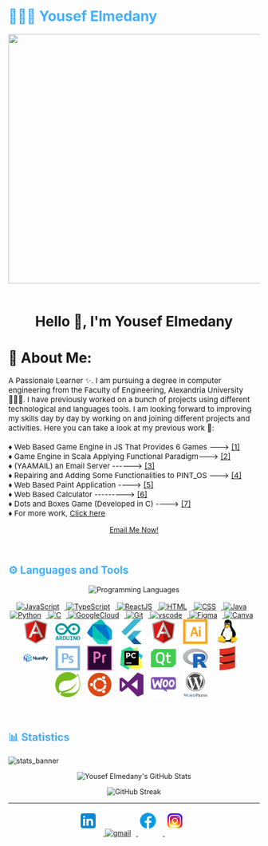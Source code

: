 <h1 style="color: #44AEFB;"> 👨🏻‍💻 Yousef Elmedany </h1>

<div align="center">
<img style="width: 800px; height:500px" src="https://media2.giphy.com/media/wLNuW1tCKRiPmDV5Y4/giphy.gif?cid=ecf05e477jyuxqsmn0grkpreozk1ra2ux2ghdfx5ec91olui&ep=v1_gifs_related&rid=giphy.gif&ct=g">
</div>
<br>
<h1 color="#8B0000" align="center">Hello 👋, I'm Yousef Elmedany</h1>

# 💫 About Me: 
<div>

<p style=" font-size: 15px;" >
    A Passionale Learner ✨. I am pursuing a degree in computer engineering from the Faculty of Engineering, Alexandria University 👨🏻‍💻. I have previously worked on a bunch of projects using different technological and languages tools. I am looking forward to improving my skills day by day by working on and joining different projects and activities.
    Here you can take a look at my previous work 👀:
<br> 
<br> 
&diams; Web Based Game Engine in JS That Provides 6 Games ---> <a href="https://github.com/yousefelmedany/Game_Engine-JS">[1]</a>
<br>
&diams; Game Engine in Scala Applying Functional Paradigm---> <a href="https://github.com/yousefelmedany/Scala-Game_Engine">[2]</a>
<br>
&diams; (YAAMAIL) an Email Server ------> <a href="https://github.com/yousefelmedany/YAAMail-Email_Server">[3]</a>
<br>
&diams; Repairing and Adding Some Functionalities to PINT_OS ---> <a href="https://github.com/yousefelmedany/PINTOS">[4]</a>
<br>
&diams; Web Based Paint Application ----> <a href="https://github.com/yousefelmedany/Paint_Application">[5]</a>
<br>
&diams; Web Based Calculator ---------> <a href="https://github.com/yousefelmedany/Web-Based-Calculator">[6]</a>
<br>
&diams; Dots and Boxes Game (Developed in C) ----> <a href="https://github.com/yousefelmedany/Dots_and_Boxes">[7]</a>
<br>
&diams; For more work, <a href="https://github.com/yousefelmedany?tab=repositories"> Click here</a>
<br>
    
    
<div align="center">

[Email Me Now!](mailto:yousefelmedany72@gmail.com)
</div>
</p>    
<br>
<!-- Languages and Tools -->
</div>



<h2 style="color: #44AEFB">⚙️ Languages and Tools</h2>
<div align="center" style="display:block;">
    <img width="100px" alt="Programming Languages" src="https://user-images.githubusercontent.com/78341798/194531121-47b0119a-ce00-439d-b586-125f86acb098.png"/> 
</div>
<br>   
<!-- Icons Resources -->
<!-- https://devicon.dev/ -->
<!-- https://cdn.jsdelivr.net/npm/simple-icons@v3/icons/ -->
<div align="center">
  <a href="https://developer.mozilla.org/en-US/docs/Web/JavaScript" target="_blank" rel="noreferrer">
      <img  alt="JavaScript" height="50px" style="padding-right:10px;" src="https://cdn.jsdelivr.net/gh/devicons/devicon/icons/javascript/javascript-plain.svg"/>
  </a>
  <a href="https://www.typescriptlang.org/" target="_blank" rel="noreferrer">
      <img  alt="TypeScript" height="50px" style="padding-right:10px; ;" src="https://cdn.jsdelivr.net/gh/devicons/devicon/icons/typescript/typescript-plain.svg"/>
  </a>
  <a href="https://reactjs.org/" target="_blank" rel="noreferrer">
      <img  alt="ReactJS" height="50px" style="padding-right:10px;" src="https://cdn.jsdelivr.net/gh/devicons/devicon/icons/react/react-original.svg" />
  </a>
  <a href="https://developer.mozilla.org/en-US/docs/Web/HTML" target="_blank" rel="noreferrer">
      <img  alt="HTML" height="50px" style="padding-right:10px;" src="https://cdn.jsdelivr.net/gh/devicons/devicon/icons/html5/html5-original.svg"/>
  </a>
  <a href="https://developer.mozilla.org/en-US/docs/Web/CSS" target="_blank" rel="noreferrer">
      <img  alt="CSS" height="50px" style="padding-right:10px;" src="https://cdn.jsdelivr.net/gh/devicons/devicon/icons/css3/css3-original.svg"/>
  </a>
  <a href="https://www.java.com/en/" target="_blank" rel="noreferrer">
      <img  alt="Java" height="50px" style="padding-right:10px;" src="https://cdn.jsdelivr.net/gh/devicons/devicon/icons/java/java-original.svg"/>
  </a>    
  <a href="https://www.python.org/" target="_blank" rel="noreferrer">
      <img  alt="Python" height="50px" style="padding-right:10px;" src="https://cdn.jsdelivr.net/gh/devicons/devicon/icons/python/python-original.svg"/>
  </a>
  <a href="https://www.cprogramming.com/" target="_blank" rel="noreferrer">
      <img  alt="C" height="50px" style="padding-right:10px;" src="https://cdn.jsdelivr.net/gh/devicons/devicon/icons/c/c-original.svg"/>
  </a>
  <a href="https://cloud.google.com/" target="_blank" rel="noreferrer">
      <img  alt="GoogleCloud" height="50px" style="padding-right:10px;" src="https://cdn.jsdelivr.net/gh/devicons/devicon/icons/googlecloud/googlecloud-original.svg"/> 
  </a>
  <a href="https://git-scm.com/" target="_blank" rel="noreferrer">
      <img  alt="Git" height="50px" style="padding-right:10px;" src="https://cdn.jsdelivr.net/gh/devicons/devicon/icons/git/git-original.svg"/>
  </a>

  <a href="https://code.visualstudio.com/" target="_blank" rel="noreferrer">
      <img  alt="vscode" height="50px" style="padding-right:10px;"src="https://cdn.jsdelivr.net/gh/devicons/devicon/icons/vscode/vscode-original.svg"/>
  </a>
  <a href="https://www.figma.com/" target="_blank" rel="noreferrer">
      <img  alt="Figma" height="50px" style="padding-right:10px;" src="https://cdn.jsdelivr.net/gh/devicons/devicon/icons/figma/figma-original.svg"/> 
  </a>
  <a href="https://www.canva.com/" target="_blank" rel="noreferrer">
      <img  alt="Canva" height="50px" style="padding-right:10px;" src="https://cdn.jsdelivr.net/gh/devicons/devicon/icons/canva/canva-original.svg"/> 
  </a>
    <a target="_blank" rel="noreferrer">
      <img  alt="Angular" height="50px" style="padding-right:10px;" src="https://raw.githubusercontent.com/devicons/devicon/1119b9f84c0290e0f0b38982099a2bd027a48bf1/icons/angularjs/angularjs-original.svg"/> 
  </a>
      <a target="_blank" rel="noreferrer">
      <img  alt="Arduino" height="50px" style="padding-right:10px;" src="https://raw.githubusercontent.com/devicons/devicon/1119b9f84c0290e0f0b38982099a2bd027a48bf1/icons/arduino/arduino-original-wordmark.svg"/> 
  </a>
      <a target="_blank" rel="noreferrer">
      <img  alt="Dart" height="50px" style="padding-right:10px;" src="https://raw.githubusercontent.com/devicons/devicon/1119b9f84c0290e0f0b38982099a2bd027a48bf1/icons/dart/dart-original.svg"/> 
  </a>
      <a target="_blank" rel="noreferrer">
      <img  alt="Angular" height="50px" style="padding-right:10px;" src="https://raw.githubusercontent.com/devicons/devicon/1119b9f84c0290e0f0b38982099a2bd027a48bf1/icons/flutter/flutter-original.svg"/> 
  </a>
      <a target="_blank" rel="noreferrer">
      <img  alt="Flutter" height="50px" style="padding-right:10px;" src="https://raw.githubusercontent.com/devicons/devicon/1119b9f84c0290e0f0b38982099a2bd027a48bf1/icons/angularjs/angularjs-original.svg"/> 
  </a>
      <a target="_blank" rel="noreferrer">
      <img  alt="Illustrator" height="50px" style="padding-right:10px;" src="https://raw.githubusercontent.com/devicons/devicon/1119b9f84c0290e0f0b38982099a2bd027a48bf1/icons/illustrator/illustrator-line.svg"/> 
  </a>
      <a target="_blank" rel="noreferrer">
      <img  alt="Linux" height="50px" style="padding-right:10px;" src="https://raw.githubusercontent.com/devicons/devicon/1119b9f84c0290e0f0b38982099a2bd027a48bf1/icons/linux/linux-original.svg"/> 
  </a>
      <a target="_blank" rel="noreferrer">
      <img  alt="NumPy" height="50px" style="padding-right:10px;" src="https://raw.githubusercontent.com/devicons/devicon/1119b9f84c0290e0f0b38982099a2bd027a48bf1/icons/numpy/numpy-original-wordmark.svg"/> 
  </a>
  </a>
      <a target="_blank" rel="noreferrer">
      <img  alt="Photoshop" height="50px" style="padding-right:10px;" src="https://raw.githubusercontent.com/devicons/devicon/1119b9f84c0290e0f0b38982099a2bd027a48bf1/icons/photoshop/photoshop-line.svg"/> 
  </a>
    </a>
      <a target="_blank" rel="noreferrer">
      <img  alt="Premiere Pro" height="50px" style="padding-right:10px;" src="https://raw.githubusercontent.com/devicons/devicon/1119b9f84c0290e0f0b38982099a2bd027a48bf1/icons/premierepro/premierepro-original.svg"/> 
  </a>
    </a>
      <a target="_blank" rel="noreferrer">
      <img  alt="Pycharm" height="50px" style="padding-right:10px;" src="https://raw.githubusercontent.com/devicons/devicon/1119b9f84c0290e0f0b38982099a2bd027a48bf1/icons/pycharm/pycharm-original.svg"/> 
  </a> 
   </a>
      <a target="_blank" rel="noreferrer">
      <img  alt="Qt Creator" height="50px" style="padding-right:10px;" src="https://raw.githubusercontent.com/devicons/devicon/1119b9f84c0290e0f0b38982099a2bd027a48bf1/icons/qt/qt-original.svg"/> 
  </a> 
  </a>
      <a target="_blank" rel="noreferrer">
      <img  alt="R" height="50px" style="padding-right:10px;" src="https://raw.githubusercontent.com/devicons/devicon/1119b9f84c0290e0f0b38982099a2bd027a48bf1/icons/r/r-original.svg"/> 
  </a>
    </a>
      <a target="_blank" rel="noreferrer">
      <img  alt="Scala" height="50px" style="padding-right:10px;" src="https://raw.githubusercontent.com/devicons/devicon/1119b9f84c0290e0f0b38982099a2bd027a48bf1/icons/scala/scala-original.svg"/> 
  </a>
    </a>
      <a target="_blank" rel="noreferrer">
      <img  alt="Spring" height="50px" style="padding-right:10px;" src="https://raw.githubusercontent.com/devicons/devicon/1119b9f84c0290e0f0b38982099a2bd027a48bf1/icons/spring/spring-original.svg"/> 
  </a>
    </a>
      <a target="_blank" rel="noreferrer">
      <img  alt="Ubuntu" height="50px" style="padding-right:10px;" src="https://raw.githubusercontent.com/devicons/devicon/1119b9f84c0290e0f0b38982099a2bd027a48bf1/icons/ubuntu/ubuntu-plain.svg"/> 
  </a>
    </a>
      <a target="_blank" rel="noreferrer">
      <img  alt="Visula Studio" height="50px" style="padding-right:10px;" src="https://raw.githubusercontent.com/devicons/devicon/1119b9f84c0290e0f0b38982099a2bd027a48bf1/icons/visualstudio/visualstudio-plain.svg"/> 
  </a>
    </a>
      <a target="_blank" rel="noreferrer">
      <img  alt="WooCommerce" height="50px" style="padding-right:10px;" src="https://raw.githubusercontent.com/devicons/devicon/1119b9f84c0290e0f0b38982099a2bd027a48bf1/icons/woocommerce/woocommerce-original.svg"/> 
  </a>
    </a>
      <a target="_blank" rel="noreferrer">
      <img  alt="Wordpress" height="50px" style="padding-right:10px;" src="https://raw.githubusercontent.com/devicons/devicon/1119b9f84c0290e0f0b38982099a2bd027a48bf1/icons/wordpress/wordpress-original.svg"/> 
  </a>
</div>
<br>
<br>

<!-- Statistics -->

<h2 style="color: #44AEFB">📊 Statistics</h2>

![stats_banner](https://user-images.githubusercontent.com/78341798/194534778-d662496c-ae00-4e8d-ae9b-b90912054e7f.gif)

<!-- Begin Stats Cards -->
<!-- Resources:  -->
<!-- Github & Languages Stats: https://github.com/anuraghazra/github-readme-stats --> 
<!-- Streak Stats: https://github.com/denvercoder1/github-readme-streak-stats -->
<!-- Change the value after ?username= to your GitHub username. -->
<div class="stats" align="center">

![Yousef Elmedany's GitHub Stats](https://github-readme-stats.vercel.app/api?username=yousefelmedany&hide=stars&count_private=true&show_icons=true&theme=algolia&border_radius=20)

![GitHub Streak](https://streak-stats.demolab.com?user=yousefelmedany&count_private=true&theme=algolia&border_radius=20)

<!-- compact programming languages layout -->

<!-- ![Most Used Languages](https://github-readme-stats.vercel.app/api/top-langs/?username=yousefelmedany&layout=compact&show_icons=true&theme=algolia&border_radius=20)
</div> -->

<!--  End Stats Cards -->

---
<!-- Begin Footer -->
<!-- Icons Resources -->
<!-- https://devicon.dev/ -->
<div class="footer" align="center" style="margin:15px;">
    </a>
        <a href="https://www.linkedin.com/in/yousef-elmedany/" target="_blank">
        <img style="margin:0 10px 10px 0;" src="https://raw.githubusercontent.com/yousefelmedany/yousefelmedany/a92c7972f38a3b530aadb5192a07a57e1e21ac26/icons8-linkedin.svg" alt="Linkedin" width="40px"/>
    </a>
    </a>
        <a href="mailto:yousefelmedany72@gmail.com" target="_blank">
        <img style="margin:0 10px 10px 0;" src="https://user-images.githubusercontent.com/78341798/194531383-ddb2b774-5bb9-491c-b601-4a4a7d9792fb.svg" alt="gmail" width="40px"/>
    </a>
    <a href="https://www.facebook.com/yousef.elmedany" target="_blank">
        <img style="margin:0 10px 10px 0;" src="https://raw.githubusercontent.com/yousefelmedany/yousefelmedany/d03329e3ca6e4d6050b5b7d19c8b91730610b9ec/icons8-facebook-96.svg" alt="Facebook" width="40px"/>
    </a>
    <a href="https://www.instagram.com/yousefelmedanyy/" target="_blank">
        <img style="margin:0 10px 10px 0;" src="https://raw.githubusercontent.com/yousefelmedany/yousefelmedany/67713962e8db0cbd75681584e428210707e6bfe8/icons8-instagram.svg" alt="Instagram" width="40px"/>
    </a>

</div>
<!-- End Footer -->

<!-- 
🔗 Links 🔗
- My Github Portfolio Page:
https://github.com/ProgrammingGym
- My Github README Code:
https://raw.githubusercontent.com/Pro...
- Youtube Cards:
https://github.com/DenverCoder1/githu...
- Youtube Buttons / Badges :
https://github.com/DenverCoder1/custo...
- Github & Languages Stats Cards:
https://github.com/anuraghazra/github...
- Streak Stats Card:
https://github.com/denvercoder1/githu...
- README Web App Generator 1:
https://rahuldkjain.github.io/gh-prof...
- README Web App Generator 2:
https://arturssmirnovs.github.io/gith...
- SVG Icons Resource1:
https://devicon.dev/
- SVG Icons Resource2:
https://cdn.jsdelivr.net/npm/simple-i...
- SVG Icons Resource3:
https://www.svgrepo.com/
-->
